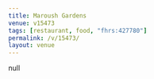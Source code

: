 ```yaml
---
title: Maroush Gardens
venue: v15473
tags: [restaurant, food, "fhrs:427780"]
permalink: /v/15473/
layout: venue
---
```

null